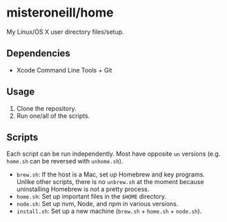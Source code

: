 # misteroneill/home

My Linux/OS X user directory files/setup.

## Dependencies

- Xcode Command Line Tools + Git

## Usage

1. Clone the repository.
1. Run one/all of the scripts.

## Scripts

Each script can be run independently. Most have opposite `un` versions (e.g. `home.sh` can be reversed with `unhome.sh`).

- `brew.sh`: If the host is a Mac, set up Homebrew and key programs. Unlike other scripts, there is no `unbrew.sh` at the moment because uninstalling Homebrew is not a pretty process.
- `home.sh`: Set up important files in the `$HOME` directory.
- `node.sh`: Set up nvm, Node, and npm in various versions.
- `install.sh`: Set up a new machine (`brew.sh` + `home.sh` + `node.sh`). 
